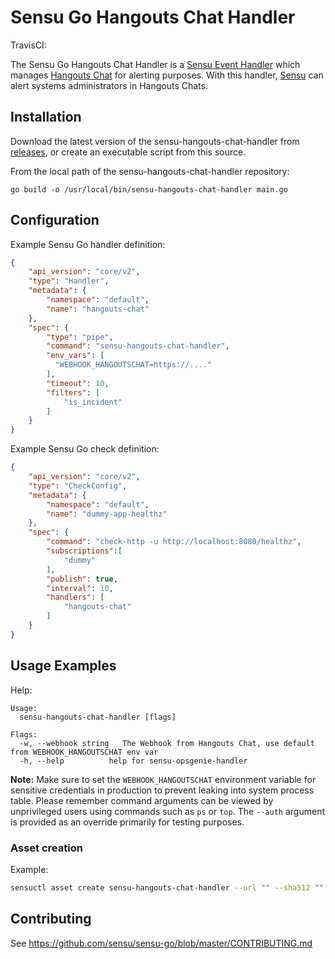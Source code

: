 # Sensu Go Hangouts Chat Handler
TravisCI: 

The Sensu Go Hangouts Chat Handler is a [Sensu Event Handler][3] which manages
[Hangouts Chat][2] for alerting purposes. With this handler,
[Sensu][1] can alert systems administrators in Hangouts Chats.

## Installation

Download the latest version of the sensu-hangouts-chat-handler from [releases][4],
or create an executable script from this source.

From the local path of the sensu-hangouts-chat-handler repository:
```
go build -o /usr/local/bin/sensu-hangouts-chat-handler main.go
```

## Configuration

Example Sensu Go handler definition:

```json
{
    "api_version": "core/v2",
    "type": "Handler",
    "metadata": {
        "namespace": "default",
        "name": "hangouts-chat"
    },
    "spec": {
        "type": "pipe",
        "command": "sensu-hangouts-chat-handler",
        "env_vars": [
          "WEBHOOK_HANGOUTSCHAT=https://...."
        ],
        "timeout": 10,
        "filters": [
            "is_incident"
        ]
    }
}
```

Example Sensu Go check definition:

```json
{
    "api_version": "core/v2",
    "type": "CheckConfig",
    "metadata": {
        "namespace": "default",
        "name": "dummy-app-healthz"
    },
    "spec": {
        "command": "check-http -u http://localhost:8080/healthz",
        "subscriptions":[
            "dummy"
        ],
        "publish": true,
        "interval": 10,
        "handlers": [
            "hangouts-chat"
        ]
    }
}
```

## Usage Examples

Help:
```
Usage:
  sensu-hangouts-chat-handler [flags]

Flags:
  -w, --webhook string   The Webhook from Hangouts Chat, use default from WEBHOOK_HANGOUTSCHAT env var
  -h, --help          help for sensu-opsgenie-handler

```

**Note:** Make sure to set the `WEBHOOK_HANGOUTSCHAT` environment variable for sensitive credentials in production to prevent leaking into system process table. Please remember command arguments can be viewed by unprivileged users using commands such as `ps` or `top`. The `--auth` argument is provided as an override primarily for testing purposes. 

### Asset creation

Example: 

```sh
sensuctl asset create sensu-hangouts-chat-handler --url "" --sha512 ""
```


## Contributing

See https://github.com/sensu/sensu-go/blob/master/CONTRIBUTING.md

[1]: https://github.com/sensu/sensu-go
[2]: https://developers.google.com/hangouts/chat
[3]: https://docs.sensu.io/sensu-go/5.0/reference/handlers/#how-do-sensu-handlers-work
[4]: https://github.com/betorvs/sensu-hangouts-chat-handler/releases

